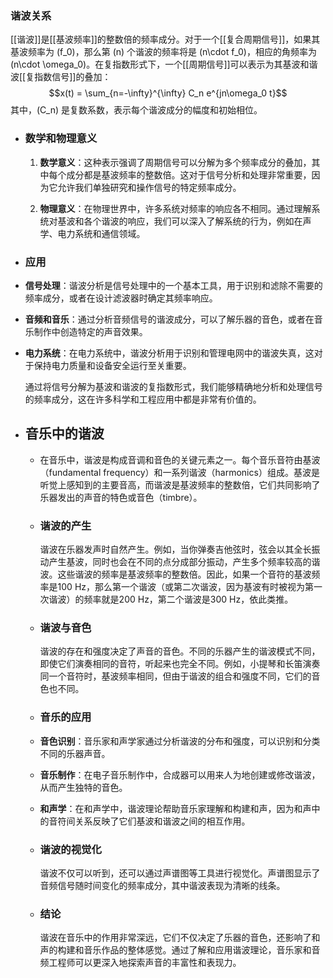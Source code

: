### 谐波关系

[[谐波]]是[[基波频率]]的整数倍的频率成分。对于一个[[复合周期信号]]，如果其基波频率为 \(f_0\)，那么第 \(n\) 个谐波的频率将是 \(n\cdot f_0\)，相应的角频率为 \(n\cdot \omega_0\)。在复指数形式下，一个[[周期信号]]可以表示为其基波和谐波[[复指数信号]]的叠加：
$$x(t) = \sum_{n=-\infty}^{\infty} C_n e^{jn\omega_0 t}$$
其中，\(C_n\) 是复数系数，表示每个谐波成分的幅度和初始相位。
- ### 数学和物理意义
  
  1. **数学意义**：这种表示强调了周期信号可以分解为多个频率成分的叠加，其中每个成分都是基波频率的整数倍。这对于信号分析和处理非常重要，因为它允许我们单独研究和操作信号的特定频率成分。
  
  2. **物理意义**：在物理世界中，许多系统对频率的响应各不相同。通过理解系统对基波和各个谐波的响应，我们可以深入了解系统的行为，例如在声学、电力系统和通信领域。
- ### 应用
- **信号处理**：谐波分析是信号处理中的一个基本工具，用于识别和滤除不需要的频率成分，或者在设计滤波器时确定其频率响应。
- **音频和音乐**：通过分析音频信号的谐波成分，可以了解乐器的音色，或者在音乐制作中创造特定的声音效果。
- **电力系统**：在电力系统中，谐波分析用于识别和管理电网中的谐波失真，这对于保持电力质量和设备安全运行至关重要。
  
  通过将信号分解为基波和谐波的复指数形式，我们能够精确地分析和处理信号的频率成分，这在许多科学和工程应用中都是非常有价值的。
- ## 音乐中的谐波
	- 在音乐中，谐波是构成音调和音色的关键元素之一。每个音乐音符由基波（fundamental frequency）和一系列谐波（harmonics）组成。基波是听觉上感知到的主要音高，而谐波是基波频率的整数倍，它们共同影响了乐器发出的声音的特色或音色（timbre）。
	- ### 谐波的产生
	  
	  谐波在乐器发声时自然产生。例如，当你弹奏吉他弦时，弦会以其全长振动产生基波，同时也会在不同的点分成部分振动，产生多个频率较高的谐波。这些谐波的频率是基波频率的整数倍。因此，如果一个音符的基波频率是100 Hz，那么第一个谐波（或第二次谐波，因为基波有时被视为第一次谐波）的频率就是200 Hz，第二个谐波是300 Hz，依此类推。
	- ### 谐波与音色
	  
	  谐波的存在和强度决定了声音的音色。不同的乐器产生的谐波模式不同，即使它们演奏相同的音符，听起来也完全不同。例如，小提琴和长笛演奏同一个音符时，基波频率相同，但由于谐波的组合和强度不同，它们的音色也不同。
	- ### 音乐的应用
	- **音色识别**：音乐家和声学家通过分析谐波的分布和强度，可以识别和分类不同的乐器声音。
	- **音乐制作**：在电子音乐制作中，合成器可以用来人为地创建或修改谐波，从而产生独特的音色。
	- **和声学**：在和声学中，谐波理论帮助音乐家理解和构建和声，因为和声中的音符间关系反映了它们基波和谐波之间的相互作用。
	- ### 谐波的视觉化
	  
	  谐波不仅可以听到，还可以通过声谱图等工具进行视觉化。声谱图显示了音频信号随时间变化的频率成分，其中谐波表现为清晰的线条。
	- ### 结论
	  
	  谐波在音乐中的作用非常深远，它们不仅决定了乐器的音色，还影响了和声的构建和音乐作品的整体感觉。通过了解和应用谐波理论，音乐家和音频工程师可以更深入地探索声音的丰富性和表现力。